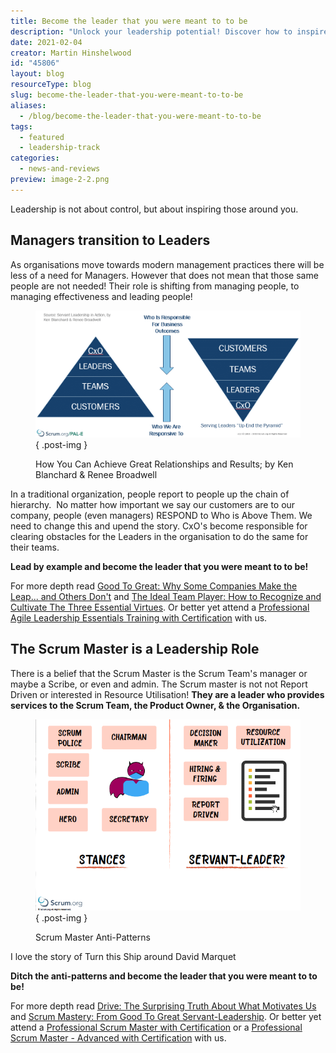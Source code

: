 ```yaml
---
title: Become the leader that you were meant to to be
description: "Unlock your leadership potential! Discover how to inspire and lead effectively in modern organizations. Become the leader you were meant to be!"
date: 2021-02-04
creator: Martin Hinshelwood
id: "45806"
layout: blog
resourceType: blog
slug: become-the-leader-that-you-were-meant-to-to-be
aliases:
  - /blog/become-the-leader-that-you-were-meant-to-to-be
tags:
  - featured
  - leadership-track
categories:
  - news-and-reviews
preview: image-2-2.png
---
```


Leadership is not about control, but about inspiring those around you.

## Managers transition to Leaders

As organisations move towards modern management practices there will be less of a need for Managers. However that does not mean that those same people are not needed! Their role is shifting from managing people, to managing effectiveness and leading people!

<figure>

![](images/2021-02-04_12-48-28-1-1.png)
{ .post-img }

<figcaption>

How You Can Achieve Great Relationships and Results; by Ken Blanchard & Renee Broadwell

</figcaption>

</figure>

In a traditional organization, people report to people up the chain of hierarchy.  No matter how important we say our customers are to our company, people (even managers) RESPOND to Who is Above Them. We need to change this and upend the story. CxO's become responsible for clearing obstacles for the Leaders in the organisation to do the same for their teams.

**Lead by example and become the leader that you were meant to to be!**

For more depth read [Good To Great: Why Some Companies Make the Leap... and Others Don't](https://amzn.to/2YJhvJH) and [The Ideal Team Player: How to Recognize and Cultivate The Three Essential Virtues](https://amzn.to/3oNDMke). Or better yet attend a [Professional Agile Leadership Essentials Training with Certification](https://nkdagility.com/PAL) with us.

## The Scrum Master is a Leadership Role

There is a belief that the Scrum Master is the Scrum Team's manager or maybe a Scribe, or even and admin. The Scrum master is not not Report Driven or interested in Resource Utilisation! **They are a leader who provides services to the Scrum Team, the Product Owner, & the Organisation.**

<figure>

![](images/image-2-2.png)
{ .post-img }

<figcaption>

Scrum Master Anti-Patterns

</figcaption>

</figure>

I love the story of Turn this Ship around David Marquet

**Ditch the anti-patterns and become the leader that you were meant to to be!**

For more depth read [Drive: The Surprising Truth About What Motivates Us](https://amzn.to/39KE0V2) and [Scrum Mastery: From Good To Great Servant-Leadership](https://amzn.to/3aCot97). Or better yet attend a [Professional Scrum Master with Certification](https://nkdagility.com/training/courses/professional-scrum-master-training-with-certification/) or a [Professional Scrum Master - Advanced with Certification](https://nkdagility.com/training/courses/professional-scrum-master-ii-training-with-certification/) with us.

